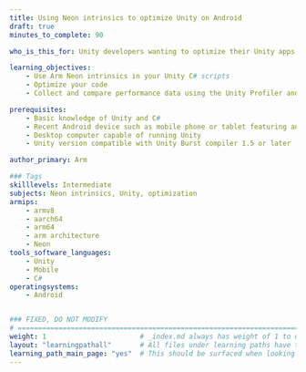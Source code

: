 ```yaml
---
title: Using Neon intrinsics to optimize Unity on Android
draft: true
minutes_to_complete: 90

who_is_this_for: Unity developers wanting to optimize their Unity apps on Android

learning_objectives: 
    - Use Arm Neon intrinsics in your Unity C# scripts
    - Optimize your code
    - Collect and compare performance data using the Unity Profiler and Analyzer tools

prerequisites:
    - Basic knowledge of Unity and C#
    - Recent Android device such as mobile phone or tablet featuring an Arm microprocessor
    - Desktop computer capable of running Unity
    - Unity version compatible with Unity Burst compiler 1.5 or later

author_primary: Arm

### Tags
skilllevels: Intermediate
subjects: Neon intrinsics, Unity, optimization
armips:
    - armv8
    - aarch64
    - arm64
    - arm architecture
    - Neon
tools_software_languages:
    - Unity
    - Mobile
    - C#
operatingsystems:
    - Android


### FIXED, DO NOT MODIFY
# ================================================================================
weight: 1                       # _index.md always has weight of 1 to order correctly
layout: "learningpathall"       # All files under learning paths have this same wrapper
learning_path_main_page: "yes"  # This should be surfaced when looking for related content. Only set for _index.md of learning path content.
---
```

